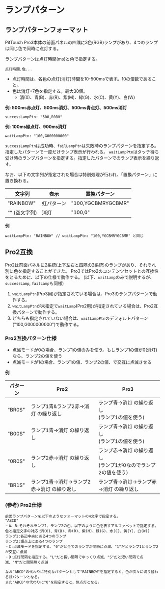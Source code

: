 # ランプパターン

## ランプパターンフォーマット

PitTouch Pro3本体の前面パネルの四隅に3色(RGB)ランプがあり、4つのランプは同じ色で同時に点灯する。

ランプパターンは点灯時間(ms)と色で指定する。

```text
点灯時間,色...
```


- 点灯時間は、各色の点灯(消灯)時間を10-500msで表す。10の倍数であること。
- 色は消灯+7色を指定する。最大30個。
    - 消(0)、青(B)、赤(R)、紫(M)、緑(G)、水(C)、黄(Y)、白(W)


**例: 500ms赤点灯、500ms消灯、500ms青点灯、500ms消灯**

```
successLampPtn: "500,R0B0"
```

**例: 100ms緑点灯、900ms消灯**

```
waitLampPtn: "100,G000000000"
```

`successLampPtn`は成功時、`failLampPtn`は失敗時のランプパターンを指定する。指定したパターンで一度だけランプ表示が行われる。
`waitLampPtn`はタッチ待ち受け時のランプパターンを指定する。指定したパターンでのランプ表示を繰り返す。

なお、以下の文字列が指定された場合は特別処理が行われ、「置換パターン」に置き換わる。

| 文字列       | 表示    | 置換パターン             |
|-----------|-------|--------------------|
| "RAINBOW" | 虹パターン | "100,YGCBMRYGCBMR" |
| "" (空文字列) | 消灯    | "100,0"            |

**例**

```
waitLampPtn: "RAINBOW" // waitLampPtn: "100,YGCBMRYGCBMR" と同じ
```

## Pro2互換

Pro2は前面パネルに2系統(上下左右と四隅の2系統)のランプがあり、それぞれ別に色を指定することができた。
Pro3ではPro2のコンテンツセットとの互換性をとるために、以下の仕様で動作する。
(以下、`waitLamp`のみで説明するが、`successLamp`, `failLamp`も同様)

1. `waitLampPtn`(Pro3用)が指定されている場合は、Pro3のランプパターンで動作する。
2. `waitLampPtn`が未指定で`waitLamp`(Pro2用)が指定されている場合は、Pro2互換パターンで動作する。
3. どちらも指定されていない場合は、`waitLampPtn`のデフォルトパターン("100,G000000000")で動作する。

### Pro2互換パターン仕様

- 点滅モードが0の場合、ランプ1の値のみを使う。もしランプ1の値が0(消灯)なら、ランプ2の値を使う
- 点滅モードが1の場合、ランプ1の値、ランプ2の値、で交互に点滅させる

**例**

|パターン|Pro2|Pro3|
|---|---|---|
|"BR0S"|ランプ1青&ランプ2赤→消灯 の繰り返し|ランプ青→消灯 の繰り返し<br>(ランプ1の値を使う)|
|"B00S"|ランプ1青→消灯 の繰り返し|ランプ青→消灯 の繰り返し<br>(ランプ1の値を使う)|
|"0R0S"|ランプ2赤→消灯 の繰り返し　|ランプ赤→消灯 の繰り返し<br>(ランプ1が0なのでランプ2の値を使う)|
|"BR1S"|ランプ1青→消灯→ランプ2赤→消灯 の繰り返し|ランプ青→消灯→ランプ赤→消灯 の繰り返し

### (参考) Pro2仕様

```text
前面ランプパターンを以下のようなフォーマットの4文字で指定する。
"ABCD"
・A、B:それぞれランプ1、ランプ2の色、以下のように色を表すアルファベットで指定する。
色と指定文字の対応:消(0)、青(B)、赤(R)、紫(M)、緑(G)、水(C)、黄(Y)、白(W))
ランプ1:各辺中央にある4つのランプ
ランプ2:頂点上にある4つのランプ
・C:点滅モードを指定する。"0"だと全てのランプが同時に点滅、"1"だとランプ1とランプ2が交互に点滅
・D:点灯間隔を指定する。"L"だと長い間隔でゆっくり点滅、"S"だと短い間隔で点滅、"N"だと間隔無く点滅

なお”ABCD"の代わりに特別なパターンとして"RAINBOW"を指定すると、色が次々に切り替わる虹パターンとなる。
また"ABCD"の代わりに"0"を指定すると、無点灯となる。
```

